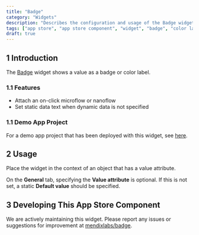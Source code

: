 ```yaml
---
title: "Badge"
category: "Widgets"
description: "Describes the configuration and usage of the Badge widget, which is available in the Mendix App Store."
tags: ["app store", "app store component", "widget", "badge", "color label", "platform support"]
draft: true
---
```


## 1 Introduction

The [Badge](https://appstore.home.mendix.com/link/app/50325/) widget shows a value as a badge or color label.

### 1.1 Features

* Attach an on-click microflow or nanoflow
* Set static data text when dynamic data is not specified

### 1.1 Demo App Project

For a demo app project that has been deployed with this widget, see [here](https://badge.mxapps.io/).

## 2 Usage

Place the widget in the context of an object that has a value attribute.

On the **General** tab, specifying the **Value attribute**  is optional. If this is not set, a static **Default value** should be specified. 

## 3 Developing This App Store Component

We are actively maintaining this widget. Please report any issues or suggestions for improvement at [mendixlabs/badge](https://github.com/mendixlabs/badge/issues).

